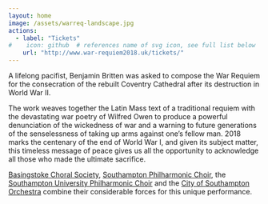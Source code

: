 ```yaml
---
layout: home
image: /assets/warreq-landscape.jpg
actions:
  - label: "Tickets"
#    icon: github  # references name of svg icon, see full list below
    url: "http://www.war-requiem2018.uk/tickets/"
---
```

A lifelong pacifist, Benjamin Britten was asked to compose the War Requiem
for the consecration of the rebuilt Coventry Cathedral after its destruction in
World War II.

The work weaves together the Latin Mass text of a traditional requiem with
the devastating war poetry of Wilfred Owen to produce a powerful
denunciation of the wickedness of war and a warning to future generations of
the senselessness of taking up arms against one’s fellow man. 2018 marks the
centenary of the end of World War I, and given its subject matter, this timeless
message of peace gives us all the opportunity to acknowledge all those who
made the ultimate sacrifice.

[Basingstoke Choral Society](http://baschoral.wixsite.com/bcsoc), [Southampton Philharmonic Choir](http://www.southamptonphil.org/web/), the
[Southampton University Philharmonic Choir](https://www.susu.org/groups/suphil) and the [City of Southampton
Orchestra](https://www.csorchestra.org/) combine their considerable forces for this unique performance.
